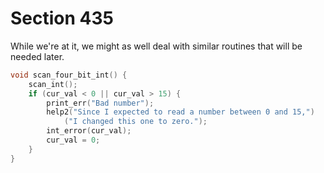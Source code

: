# Section 435

While we're at it, we might as well deal with similar routines that will be needed later.

```c << Declare procedures that scan restricted classes of integers >>+=
void scan_four_bit_int() {
    scan_int();
    if (cur_val < 0 || cur_val > 15) {
        print_err("Bad number");
        help2("Since I expected to read a number between 0 and 15,")
            ("I changed this one to zero.");
        int_error(cur_val);
        cur_val = 0;
    }
}
```
